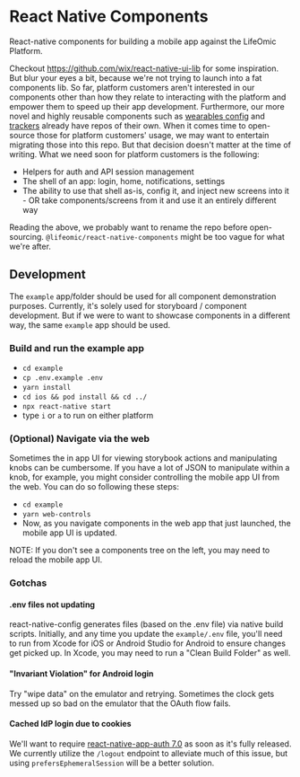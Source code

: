 # React Native Components

React-native components for building a mobile app against the LifeOmic Platform.

Checkout https://github.com/wix/react-native-ui-lib for some inspiration. But
blur your eyes a bit, because we're not trying to launch into a fat components
lib. So far, platform customers aren't interested in our components other than
how they relate to interacting with the platform and empower them to speed up
their app development. Furthermore, our more novel and highly reusable
components such as [wearables config](https://github.com/lifeomic/wearables-ui)
and [trackers](https://github.com/lifeomic/track-tile-ui) already have repos of
their own. When it comes time to open-source those for platform customers'
usage, we may want to entertain migrating those into this repo. But that
decision doesn't matter at the time of writing. What we need soon for platform
customers is the following:

- Helpers for auth and API session management
- The shell of an app: login, home, notifications, settings
- The ability to use that shell as-is, config it, and inject new screens into
  it - OR take components/screens from it and use it an entirely different way

Reading the above, we probably want to rename the repo before open-sourcing.
`@lifeomic/react-native-components` might be too vague for what we're after.

## Development

The `example` app/folder should be used for all component demonstration
purposes. Currently, it's solely used for storyboard / component development.
But if we were to want to showcase components in a different way, the same
`example` app should be used.

### Build and run the example app

- `cd example`
- `cp .env.example .env`
- `yarn install`
- `cd ios && pod install && cd ../`
- `npx react-native start`
- type `i` or `a` to run on either platform

### (Optional) Navigate via the web

Sometimes the in app UI for viewing storybook actions and manipulating knobs can
be cumbersome. If you have a lot of JSON to manipulate within a knob, for
example, you might consider controlling the mobile app UI from the web. You can
do so following these steps:

- `cd example`
- `yarn web-controls`
- Now, as you navigate components in the web app that just launched, the mobile
  app UI is updated.

NOTE: If you don't see a components tree on the left, you may need to reload the
mobile app UI.

### Gotchas

#### .env files not updating

react-native-config generates files (based on the .env file) via native build
scripts. Initially, and any time you update the `example/.env` file, you'll need
to run from Xcode for iOS or Android Studio for Android to ensure changes get
picked up. In Xcode, you may need to run a "Clean Build Folder" as well.

#### "Invariant Violation" for Android login

Try "wipe data" on the emulator and retrying. Sometimes the clock gets messed up
so bad on the emulator that the OAuth flow fails.

#### Cached IdP login due to cookies

We'll want to require
[react-native-app-auth 7.0](https://github.com/FormidableLabs/react-native-app-auth/releases/tag/v7.0.0-rc2)
as soon as it's fully released. We currently utilize the `/logout` endpoint to
alleviate much of this issue, but using `prefersEphemeralSession` will be a
better solution.
